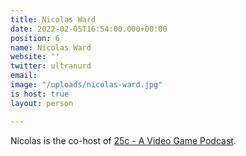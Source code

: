 ```yaml
---
title: Nicolas Ward
date: 2022-02-05T16:54:00.000+00:00
position: 6
name: Nicolas Ward
website: ''
twitter: ultranurd
email: 
image: "/uploads/nicolas-ward.jpg"
is host: true
layout: person

---
```

Nicolas is the co-host of [25c - A Video Game Podcast](https://goodstuff.network/25c/).